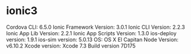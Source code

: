 # ionic3

Cordova CLI: 6.5.0 
Ionic Framework Version: 3.0.1
Ionic CLI Version: 2.2.3
Ionic App Lib Version: 2.2.1
Ionic App Scripts Version: 1.3.0
ios-deploy version: 1.9.1 
ios-sim version: 5.0.13 
OS: OS X El Capitan
Node Version: v6.10.2
Xcode version: Xcode 7.3 Build version 7D175